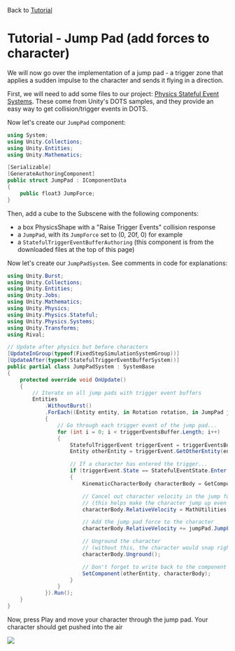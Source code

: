 Back to [Tutorial](../tutorial.md)

# Tutorial - Jump Pad (add forces to character)

We will now go over the implementation of a jump pad - a trigger zone that applies a sudden impulse to the character and sends it flying in a direction.

First, we will need to add some files to our project: [Physics Stateful Event Systems](../Downloads/Physics_StatefulEvents.zip). These come from Unity's DOTS samples, and they provide an easy way to get collision/trigger events in DOTS.

Now let's create our `JumpPad` component:
```cs
using System;
using Unity.Collections;
using Unity.Entities;
using Unity.Mathematics;

[Serializable]
[GenerateAuthoringComponent]
public struct JumpPad : IComponentData
{
    public float3 JumpForce;
}
```

Then, add a cube to the Subscene with the following components:
* a box PhysicsShape with a "Raise Trigger Events" collision response
* a `JumpPad`, with its `JumpForce` set to (0, 20f, 0) for example
* a `StatefulTriggerEventBufferAuthoring` (this component is from the downloaded files at the top of this page)

Now let's create our `JumpPadSystem`. See comments in code for explanations:
```cs
using Unity.Burst;
using Unity.Collections;
using Unity.Entities;
using Unity.Jobs;
using Unity.Mathematics;
using Unity.Physics;
using Unity.Physics.Stateful;
using Unity.Physics.Systems;
using Unity.Transforms;
using Rival;

// Update after physics but before characters
[UpdateInGroup(typeof(FixedStepSimulationSystemGroup))]
[UpdateAfter(typeof(StatefulTriggerEventBufferSystem))]
public partial class JumpPadSystem : SystemBase
{
    protected override void OnUpdate()
    {
        // Iterate on all jump pads with trigger event buffers
        Entities
            .WithoutBurst()
            .ForEach((Entity entity, in Rotation rotation, in JumpPad jumpPad, in DynamicBuffer<StatefulTriggerEvent> triggerEventsBuffer) =>
            {
                // Go through each trigger event of the jump pad...
                for (int i = 0; i < triggerEventsBuffer.Length; i++)
                {
                    StatefulTriggerEvent triggerEvent = triggerEventsBuffer[i];
                    Entity otherEntity = triggerEvent.GetOtherEntity(entity);

                    // If a character has entered the trigger...
                    if (triggerEvent.State == StatefulEventState.Enter && HasComponent<KinematicCharacterBody>(otherEntity))
                    {
                        KinematicCharacterBody characterBody = GetComponent<KinematicCharacterBody>(otherEntity);

                        // Cancel out character velocity in the jump force's direction
                        // (this helps make the character jump up even if it is falling down on the jump pad at high speed)
                        characterBody.RelativeVelocity = MathUtilities.ProjectOnPlane(characterBody.RelativeVelocity, math.normalizesafe(jumpPad.JumpForce));

                        // Add the jump pad force to the character
                        characterBody.RelativeVelocity += jumpPad.JumpForce;

                        // Unground the character
                        // (without this, the character would snap right back to the ground on the next frame)
                        characterBody.Unground();

                        // Don't forget to write back to the component
                        SetComponent(otherEntity, characterBody);
                    }
                }
            }).Run();
    }
}
```

Now, press Play and move your character through the jump pad. Your character should get pushed into the air

![](../Images/tutorial_jumppad.gif)